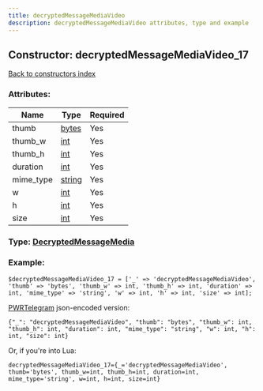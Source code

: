 ```yaml
---
title: decryptedMessageMediaVideo
description: decryptedMessageMediaVideo attributes, type and example
---
```

## Constructor: decryptedMessageMediaVideo\_17  
[Back to constructors index](index.md)



### Attributes:

| Name     |    Type       | Required |
|----------|---------------|----------|
|thumb|[bytes](../types/bytes.md) | Yes|
|thumb\_w|[int](../types/int.md) | Yes|
|thumb\_h|[int](../types/int.md) | Yes|
|duration|[int](../types/int.md) | Yes|
|mime\_type|[string](../types/string.md) | Yes|
|w|[int](../types/int.md) | Yes|
|h|[int](../types/int.md) | Yes|
|size|[int](../types/int.md) | Yes|



### Type: [DecryptedMessageMedia](../types/DecryptedMessageMedia.md)


### Example:

```
$decryptedMessageMediaVideo_17 = ['_' => 'decryptedMessageMediaVideo', 'thumb' => 'bytes', 'thumb_w' => int, 'thumb_h' => int, 'duration' => int, 'mime_type' => 'string', 'w' => int, 'h' => int, 'size' => int];
```  

[PWRTelegram](https://pwrtelegram.xyz) json-encoded version:

```
{"_": "decryptedMessageMediaVideo", "thumb": "bytes", "thumb_w": int, "thumb_h": int, "duration": int, "mime_type": "string", "w": int, "h": int, "size": int}
```


Or, if you're into Lua:  


```
decryptedMessageMediaVideo_17={_='decryptedMessageMediaVideo', thumb='bytes', thumb_w=int, thumb_h=int, duration=int, mime_type='string', w=int, h=int, size=int}

```


